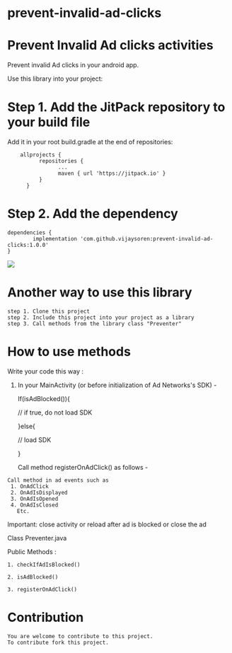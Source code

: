 # prevent-invalid-ad-clicks

# Prevent Invalid Ad clicks activities
Prevent invalid Ad clicks in your android app.

Use this library into your project:

# Step 1. Add the JitPack repository to your build file

Add it in your root build.gradle at the end of repositories:

    	allprojects {
		      repositories {
			        ...
			        maven { url 'https://jitpack.io' }
		      }
          }
  
  # Step 2. Add the dependency
 
	dependencies {
	        implementation 'com.github.vijaysoren:prevent-invalid-ad-clicks:1.0.0'
	}
	
	
	

[![](https://jitpack.io/v/vijaysoren/prevent-invalid-ad-clicks.svg)](https://jitpack.io/#vijaysoren/prevent-invalid-ad-clicks)


	




   # Another way to use this library 

    step 1. Clone this project 
    step 2. Include this project into your project as a library 
    step 3. Call methods from the library class "Preventer"

  # How to use methods 
   
   Write your code this way :
 
   1. In your MainActivity (or before initialization of Ad Networks's SDK) -
     
       If(isAdBlocked()){

       // if true, do not load SDK

       }else{

       // load SDK

       }
       
       Call method registerOnAdClick() as follows -

       
    Call method in ad events such as
     1. OnAdClick
     2. OnAdIsDisplayed
     3. OnAdIsOpened
     4. OnAdIsClosed
       Etc.
 
  Important: close activity or reload after ad is blocked or close the ad

  Class Preventer.java

   Public Methods :

    1. checkIfAdIsBlocked()

    2. isAdBlocked()

    3. registerOnAdClick()


 # Contribution
    You are welcome to contribute to this project.
    To contribute fork this project.

